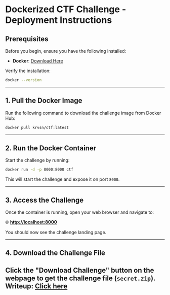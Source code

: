 # Dockerized CTF Challenge - Deployment Instructions

## **Prerequisites**
Before you begin, ensure you have the following installed:
- **Docker**: [Download Here](https://www.docker.com/get-started)

Verify the installation:
```sh
docker --version
```

---

## **1. Pull the Docker Image**
Run the following command to download the challenge image from Docker Hub:

```sh
docker pull krvsn/ctf:latest
```


---
## **2. Run the Docker Container**
Start the challenge by running:
```sh
docker run -d -p 8000:8000 ctf
```
This will start the challenge and expose it on port `8000`.

---
## **3. Access the Challenge**
Once the container is running, open your web browser and navigate to:

🌐 **[http://localhost:8000](http://localhost:8000)**

You should now see the challenge landing page.

---
## **4. Download the Challenge File**
Click the **"Download Challenge"** button on the webpage to get the challenge file (`secret.zip`).
**Writeup**: [Click here](https://github.com/Krvsn/Forensic-CTF/blob/main/writeup/Solution.md)
---
